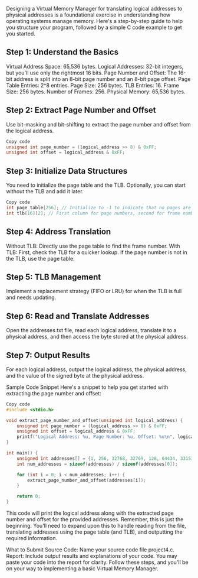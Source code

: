 Designing a Virtual Memory Manager for translating logical addresses to physical addresses is a foundational exercise in understanding how operating systems manage memory. Here's a step-by-step guide to help you structure your program, followed by a simple C code example to get you started.

## Step 1: Understand the Basics
Virtual Address Space: 65,536 bytes.
Logical Addresses: 32-bit integers, but you'll use only the rightmost 16 bits.
Page Number and Offset: The 16-bit address is split into an 8-bit page number and an 8-bit page offset.
Page Table Entries: 2^8 entries.
Page Size: 256 bytes.
TLB Entries: 16.
Frame Size: 256 bytes.
Number of Frames: 256.
Physical Memory: 65,536 bytes.
## Step 2: Extract Page Number and Offset
Use bit-masking and bit-shifting to extract the page number and offset from the logical address.

```c
Copy code
unsigned int page_number = (logical_address >> 8) & 0xFF;
unsigned int offset = logical_address & 0xFF;
```

## Step 3: Initialize Data Structures
You need to initialize the page table and the TLB. Optionally, you can start without the TLB and add it later.

```c
Copy code
int page_table[256]; // Initialize to -1 to indicate that no pages are loaded.
int tlb[16][2]; // First column for page numbers, second for frame numbers. Initialize appropriately.
```
## Step 4: Address Translation
Without TLB: Directly use the page table to find the frame number.
With TLB: First, check the TLB for a quicker lookup. If the page number is not in the TLB, use the page table.
## Step 5: TLB Management
Implement a replacement strategy (FIFO or LRU) for when the TLB is full and needs updating.

## Step 6: Read and Translate Addresses
Open the addresses.txt file, read each logical address, translate it to a physical address, and then access the byte stored at the physical address.

## Step 7: Output Results
For each logical address, output the logical address, the physical address, and the value of the signed byte at the physical address.

Sample Code Snippet
Here's a snippet to help you get started with extracting the page number and offset:

```c
Copy code
#include <stdio.h>

void extract_page_number_and_offset(unsigned int logical_address) {
    unsigned int page_number = (logical_address >> 8) & 0xFF;
    unsigned int offset = logical_address & 0xFF;
    printf("Logical Address: %u, Page Number: %u, Offset: %u\n", logical_address, page_number, offset);
}

int main() {
    unsigned int addresses[] = {1, 256, 32768, 32769, 128, 64434, 33153};
    int num_addresses = sizeof(addresses) / sizeof(addresses[0]);

    for (int i = 0; i < num_addresses; i++) {
        extract_page_number_and_offset(addresses[i]);
    }

    return 0;
}
```
This code will print the logical address along with the extracted page number and offset for the provided addresses. Remember, this is just the beginning. You'll need to expand upon this to handle reading from the file, translating addresses using the page table (and TLB), and outputting the required information.

What to Submit
Source Code: Name your source code file project4.c.
Report: Include output results and explanations of your code. You may paste your code into the report for clarity.
Follow these steps, and you'll be on your way to implementing a basic Virtual Memory Manager. 





